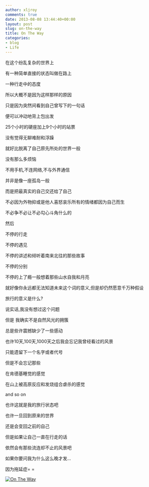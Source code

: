 ```yaml
---
author: xljroy
comments: true
date: 2013-08-08 13:44:40+00:00
layout: post
slug: on-the-way
title: On The Way
categories:
- blog
- Life
---
```


在这个纷乱复杂的世界上


有一种简单直接的状态叫做在路上




一种行走中的态度







所以大概不是因为这样那样的原因




只是因为突然间看到自己曾写下的一句话




便可以冲动地背上包出发







25个小时的硬座加上9个小时的站票




没有觉得无聊难耐和浮躁




就好比脱离了自己原先所处的世界一般




没有那么多烦恼







不用手机,不连网络,不与外界通信




并非是像一座孤岛一般




而是把最真实的自己交还给了自己




不必因为外物抑或是他人喜怒哀乐所有的情绪都因为自己而生




不必争不必让不必勾心斗角什么的







然后




不停的行走




不停的遇见




不停的讲述和倾听着南来北往的那些故事




不停的分别




不停的上了瘾一般想着那些山水自我和月亮




就好像你永远都无法知道未来这个词的意义,但是却仍然愿意千万种假设







旅行的意义是什么?




说实话,我没有想过这个问题




但是 我确实不是自然风光的拥簇




总是些许震撼缺少了一些感动




也许10天,100天,1000天之后我会忘记我曾经看过的风景




只能遗留下一个名字或者代号




但是不会忘记那些




在肯德基睡觉的感觉




在山上被高原反应和发烧组合虐杀的感觉




and so on




也许这就是我的旅行状态吧







也许一旦回到原来的世界




还是会变回之前的自己




但是如果让自己一直在行走的话




依然会有那些流连却不止的风景吧







如果你要问我为什么这么晚才发...




因为拖延症= =







[![On <wbr>The <wbr>Way](http://s14.sinaimg.cn/mw690/7c97d64dgx6BGPXINNrad&690)](http://photo.blog.sina.com.cn/showpic.html#blogid=7c97d64d0101aa1d&url=http://album.sina.com.cn/pic/7c97d64dgx6BGPXINNrad)

